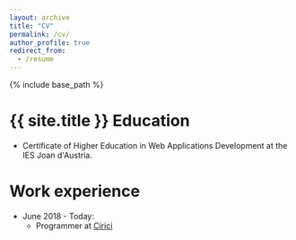 ```yaml
---
layout: archive
title: "CV"
permalink: /cv/
author_profile: true
redirect_from:
  - /resume
---
```


{% include base_path %}

{{ site.title }}
Education
======
* Certificate of Higher Education in Web Applications Development at the IES Joan d'Austria.

Work experience
======
* June 2018 - Today: 
  * Programmer at [Cirici](https://www.cirici.com/en)

